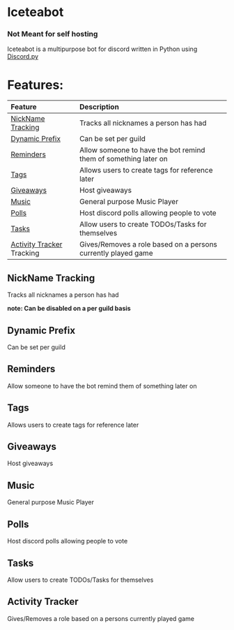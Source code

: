 # Iceteabot

### Not Meant for self hosting


Iceteabot is a multipurpose bot for discord written in Python using [Discord.py](https://github.com/Rapptz/discord.py/)


# Features:

| Feature                                 | Description                                                     |
|:----------------------------------------|:----------------------------------------------------------------|
| [NickName Tracking](#nickname-tracking) | Tracks all nicknames a person has had                           |
| [Dynamic Prefix](#dynamic-prefix)       | Can be set per guild                                            |
| [Reminders](#reminders)                 | Allow someone to have the bot remind them of something later on |
| [Tags](#tags)                           | Allows users to create tags for reference later                 |
| [Giveaways](#giveaways)                 | Host giveaways                                                  |
| [Music](#music)                         | General purpose Music Player                                    |
| [Polls](#polls)                         | Host discord polls allowing people to vote                      |
| [Tasks](#tasks)                         | Allow users to create TODOs/Tasks for themselves                |
| [Activity Tracker](#activity-tracker) Tracking  | Gives/Removes a role based on a persons currently played game   |

## NickName Tracking

Tracks all nicknames a person has had

**note: Can be disabled on a per guild basis**


## Dynamic Prefix

Can be set per guild


## Reminders

Allow someone to have the bot remind them of something later on

## Tags

Allows users to create tags for reference later

## Giveaways

Host giveaways 

## Music

General purpose Music Player


## Polls

Host discord polls allowing people to vote

## Tasks

Allow users to create TODOs/Tasks for themselves

## Activity Tracker

Gives/Removes a role based on a persons currently played game